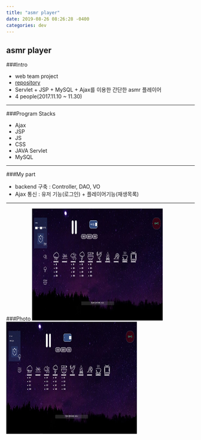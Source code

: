```yaml
---
title: "asmr player"
date: 2019-08-26 08:26:28 -0400
categories: dev
---
```

## asmr player

###Intro
- web team project
- [repository]
- Servlet + JSP + MySQL + Ajax를 이용한 간단한 asmr 플레이어
- 4 people(2017.11.10 ~ 11.30)

---

###Program Stacks
- Ajax
- JSP
- JS
- CSS
- JAVA Servlet
- MySQL

---

###My part
- backend 구축 : Controller, DAO, VO
- Ajax 통신 : 유저 기능(로그인) + 플레이어기능(재생목록)

---

###Photo
<img src="/assets/images/1.jpg" alt="drawing" width="350" height="300"/>
<img src="/assets/images/2.jpg" alt="drawing" width="350" height="300"/>

[repository]: https://github.com/blackjayH/asmr-player/
